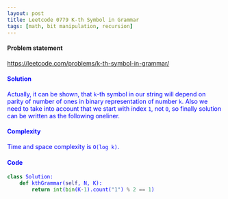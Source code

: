 ```yaml
---
layout: post
title: Leetcode 0779 K-th Symbol in Grammar
tags: [math, bit manipulation, recursion]
---
```


#### Problem statement

<a href="https://leetcode.com/problems/k-th-symbol-in-grammar/"> <font color = blue>https://leetcode.com/problems/k-th-symbol-in-grammar/

#### Solution
Actually, it can be shown, that `k`-th symbol in our string will depend on parity of number of ones in binary representation of number `k`. Also we need to take into account that we start with index `1`, not `0`, so finally solution can be written as the following oneliner.

#### Complexity
 Time and space complexity is `O(log k)`.

#### Code
```python
class Solution:
    def kthGrammar(self, N, K):
        return int(bin(K-1).count("1") % 2 == 1)
```

